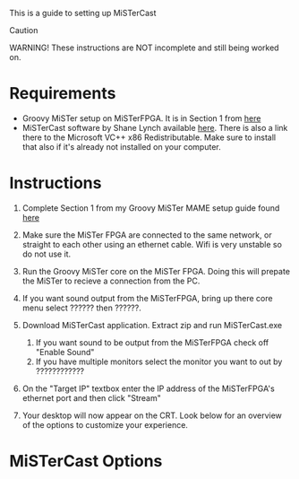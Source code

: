 This is a guide to setting up MiSTerCast
>[!CAUTION]
WARNING! These instructions are NOT incomplete and still being worked on.

# Requirements
- Groovy MiSTer setup on MiSTerFPGA. It is in Section 1 from [here](https://github.com/lutechsource/MiSTerStuff/blob/main/GroovyMiSTer/mame_documentation.md#section-1-on-the-misterfpga)
- MiSTerCast software by Shane Lynch available  [here](https://github.com/iequalshane/MiSTerCast/releases). There is also a link there to the Microsoft VC++ x86 Redistributable. Make sure to install that also if it's already not installed on your computer.

# Instructions

1. Complete Section 1 from my Groovy MiSTer MAME setup guide found [here](https://github.com/lutechsource/MiSTerStuff/blob/main/GroovyMiSTer/mame_documentation.md#section-1-on-the-misterfpga)

2. Make sure the  MiSTer FPGA are connected to the same network, or straight to each other using an ethernet cable. Wifi is very unstable so do not use it.

3. Run the Groovy MiSTer core on the MiSTer FPGA. Doing this will prepate the MiSTer to recieve a connection from the PC.

4. If you want sound output from the MiSTerFPGA, bring up there core menu select ?????? then ??????.

5. Download MiSTerCast application. Extract zip and run MiSTerCast.exe
    1. If you want sound to be output from the MiSTerFPGA check off "Enable Sound"
    2. If you have multiple monitors select the monitor you want to out by ????????????

6. On the "Target IP" textbox enter the IP address of the MiSTerFPGA's ethernet port and then click "Stream"

7. Your desktop will now appear on the CRT. Look below for an overview of the options to customize your experience.

# MiSTerCast Options

